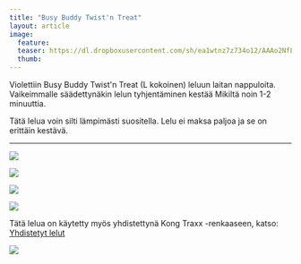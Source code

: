 ```yaml
---
title: "Busy Buddy Twist'n Treat"
layout: article
image:
  feature:
  teaser: https://dl.dropboxusercontent.com/sh/ea1wtnz7z734o12/AAAo2NfL30K98q9NXz92eC-_a/aktivointilelut/muut/DSC13183-245px.jpg
  thumb:
---
```


Violettiin Busy Buddy Twist'n Treat (L kokoinen) leluun laitan nappuloita. Vaikeimmalle säädettynäkin lelun tyhjentäminen kestää Mikiltä noin 1-2 minuuttia.

Tätä lelua voin silti lämpimästi suositella. Lelu ei maksa paljoa ja se on erittäin kestävä.

---

[![](https://dl.dropboxusercontent.com/sh/ea1wtnz7z734o12/AABEwAyqGuS5o4W9gKvQpllpa/aktivointilelut/muut/DSC13183_2-800px.jpg)](https://dl.dropboxusercontent.com/sh/ea1wtnz7z734o12/AAAANTkb6xJ8fwTgJwGtsdfia/aktivointilelut/muut/DSC13183_2.jpg)

[![](https://dl.dropboxusercontent.com/sh/ea1wtnz7z734o12/AABSEu7R8nno-5zHsz7qadpCa/aktivointilelut/muut/DSC13229_2-800px.jpg)](https://dl.dropboxusercontent.com/sh/ea1wtnz7z734o12/AADbj8iQaD2QgNvR2P0dIIbfa/aktivointilelut/muut/DSC13229_2.jpg)

[![](https://dl.dropboxusercontent.com/sh/ea1wtnz7z734o12/AAAy9-62QJhdDVAP87JW8Vkha/aktivointilelut/muut/DSC13236_2-800px.jpg)](https://dl.dropboxusercontent.com/sh/ea1wtnz7z734o12/AADJgXPuOKhtsPx7AS-Nr0d1a/aktivointilelut/muut/DSC13236_2.jpg)

[![](https://dl.dropboxusercontent.com/sh/ea1wtnz7z734o12/AACHzaq5lq4BzzNQF-ov43s5a/aktivointilelut/muut/DSC13226_2-800px.jpg)](https://dl.dropboxusercontent.com/sh/ea1wtnz7z734o12/AAAJ0v5TQkI8pTcSxpOtZynpa/aktivointilelut/muut/DSC13226_2.jpg)

Tätä lelua on käytetty myös yhdistettynä Kong Traxx -renkaaseen, katso: [Yhdistetyt lelut](http://minimuutti.com/aktivointilelut/yhdistetyt-lelut/)

[![](https://dl.dropboxusercontent.com/sh/ea1wtnz7z734o12/AADVdyKh5IiXBOlvKuKfkuwna/aktivointilelut/muut/DS11052-800px.jpg)](http://minimuutti.com/aktivointilelut/yhdistetyt-lelut/)
